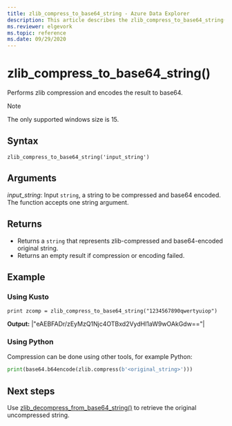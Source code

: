 ```yaml
---
title: zlib_compress_to_base64_string - Azure Data Explorer 
description: This article describes the zlib_compress_to_base64_string() command in Azure Data Explorer.
ms.reviewer: elgevork
ms.topic: reference
ms.date: 09/29/2020
---
```


# zlib_compress_to_base64_string()

Performs zlib compression and encodes the result to base64.

> [!NOTE]
> The only supported windows size is 15.

## Syntax

`zlib_compress_to_base64_string('input_string')`

## Arguments

*input_string*: Input `string`, a string to be compressed and base64 encoded. The function accepts one string argument.

## Returns

* Returns a `string` that represents zlib-compressed and base64-encoded original string. 
* Returns an empty result if compression or encoding failed.

## Example

### Using Kusto

```kusto
print zcomp = zlib_compress_to_base64_string("1234567890qwertyuiop")
```

**Output:** 
|"eAEBFADr/zEyMzQ1Njc4OTBxd2VydHl1aW9wOAkGdw=="|

### Using Python

Compression can be done using other tools, for example Python: 

```python
print(base64.b64encode(zlib.compress(b'<original_string>')))
```

## Next steps

Use [zlib_decompress_from_base64_string()](zlib-base64-decompress.md) to retrieve the original uncompressed string.
